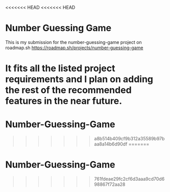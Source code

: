 <<<<<<< HEAD
<<<<<<< HEAD
# Number Guessing Game
This is my submission for the number-guessing-game project on roadmap.sh
https://roadmap.sh/projects/number-guessing-game

It fits all the listed project requirements and I plan on adding the rest of the recommended features in the near future.
=======
# Number-Guessing-Game
>>>>>>> a8b514b409cf9b312a35589b97baa8a14b6d90df
=======
# Number-Guessing-Game
>>>>>>> 761fdeae29fc2cf6d3aaa9cd70d698867f72aa28
